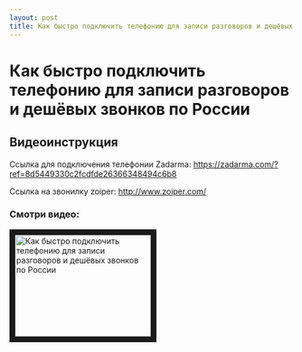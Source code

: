 ```yaml
---
layout: post
title: Как быстро подключить телефонию для записи разговоров и дешёвых звонков по России
---
```


# Как быстро подключить телефонию для записи разговоров и дешёвых звонков по России

## Видеоинструкция

Ссылка для подключения телефонии Zadarma: https://zadarma.com/?ref=8d5449330c2fcdfde26366348494c6b8

Ссылка на звонилку zoiper: http://www.zoiper.com/

### Смотри видео:

<a href="http://www.youtube.com/watch?feature=player_embedded&v=NL5l3q5JaKY
" target="_blank"><img src="http://img.youtube.com/vi/NL5l3q5JaKY/0.jpg" 
alt="Как быстро подключить телефонию для записи разговоров и дешёвых звонков по России" width="240" height="180" border="10" /></a>
